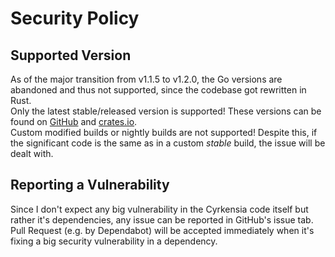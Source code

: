 # Security Policy
## Supported Version
As of the major transition from v1.1.5 to v1.2.0, the Go versions are abandoned and thus not supported, since the codebase got rewritten in Rust.  
Only the latest stable/released version is supported! These versions can be found on [GitHub](https://github.com/Stridsvagn69420/Cyrkensia/releases) and [crates.io](https://crates.io/crates/cyrkensia).  
Custom modified builds or nightly builds are not supported! Despite this, if the significant code is the same as in a custom *stable* build, the issue will be dealt with.

## Reporting a Vulnerability
Since I don't expect any big vulnerability in the Cyrkensia code itself but rather it's dependencies, any issue can be reported in GitHub's issue tab. Pull Request (e.g. by Dependabot) will be accepted immediately when it's fixing a big security vulnerability in a dependency.  